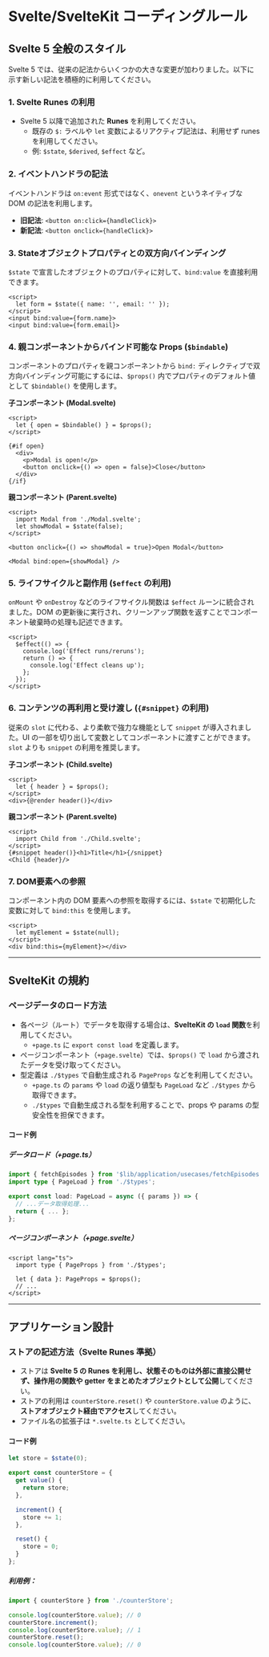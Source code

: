 # Svelte/SvelteKit コーディングルール

## Svelte 5 全般のスタイル

Svelte 5 では、従来の記法からいくつかの大きな変更が加わりました。以下に示す新しい記法を積極的に利用してください。

### 1. Svelte Runes の利用

- Svelte 5 以降で追加された **Runes** を利用してください。
  - 既存の `$:` ラベルや `let` 変数によるリアクティブ記法は、利用せず runes を利用してください。
  - 例: `$state`, `$derived`, `$effect` など。

### 2. イベントハンドラの記法

イベントハンドラは `on:event` 形式ではなく、`onevent` というネイティブな DOM の記法を利用します。

- **旧記法**: `<button on:click={handleClick}>`
- **新記法**: `<button onclick={handleClick}>`

### 3. Stateオブジェクトプロパティとの双方向バインディング

`$state` で宣言したオブジェクトのプロパティに対して、`bind:value` を直接利用できます。

```svelte
<script>
  let form = $state({ name: '', email: '' });
</script>
<input bind:value={form.name}>
<input bind:value={form.email}>
```

### 4. 親コンポーネントからバインド可能な Props (`$bindable`)

コンポーネントのプロパティを親コンポーネントから `bind:` ディレクティブで双方向バインディング可能にするには、`$props()` 内でプロパティのデフォルト値として `$bindable()` を使用します。

**子コンポーネント (Modal.svelte)**
```svelte
<script>
  let { open = $bindable() } = $props();
</script>

{#if open}
  <div>
    <p>Modal is open!</p>
    <button onclick={() => open = false}>Close</button>
  </div>
{/if}
```

**親コンポーネント (Parent.svelte)**
```svelte
<script>
  import Modal from './Modal.svelte';
  let showModal = $state(false);
</script>

<button onclick={() => showModal = true}>Open Modal</button>

<Modal bind:open={showModal} />
```

### 5. ライフサイクルと副作用 (`$effect` の利用)

`onMount` や `onDestroy` などのライフサイクル関数は `$effect` ルーンに統合されました。DOM の更新後に実行され、クリーンアップ関数を返すことでコンポーネント破棄時の処理も記述できます。

```svelte
<script>
  $effect(() => {
    console.log('Effect runs/reruns');
    return () => {
      console.log('Effect cleans up');
    };
  });
</script>
```

### 6. コンテンツの再利用と受け渡し (`{#snippet}` の利用)

従来の `slot` に代わる、より柔軟で強力な機能として `snippet` が導入されました。UI の一部を切り出して変数としてコンポーネントに渡すことができます。`slot` よりも `snippet` の利用を推奨します。

**子コンポーネント (Child.svelte)**
```svelte
<script>
  let { header } = $props();
</script>
<div>{@render header()}</div>
```

**親コンポーネント (Parent.svelte)**
```svelte
<script>
  import Child from './Child.svelte';
</script>
{#snippet header()}<h1>Title</h1>{/snippet}
<Child {header}/>
```

### 7. DOM要素への参照

コンポーネント内の DOM 要素への参照を取得するには、`$state` で初期化した変数に対して `bind:this` を使用します。

```svelte
<script>
  let myElement = $state(null);
</script>
<div bind:this={myElement}></div>
```

---

## SvelteKit の規約

### ページデータのロード方法

- 各ページ（ルート）でデータを取得する場合は、**SvelteKit の `load` 関数**を利用してください。
  - `+page.ts` に `export const load` を定義します。
- ページコンポーネント（`+page.svelte`）では、`$props()` で `load` から渡されたデータを受け取ってください。
- 型定義は `./$types` で自動生成される `PageProps` などを利用してください。
  - `+page.ts` の `params` や `load` の返り値型も `PageLoad` など `./$types` から取得できます。
  - `./$types` で自動生成される型を利用することで、props や params の型安全性を担保できます。

#### コード例

##### データロード（+page.ts）

```typescript
import { fetchEpisodes } from '$lib/application/usecases/fetchEpisodes';
import type { PageLoad } from './$types';

export const load: PageLoad = async ({ params }) => {
  // ...データ取得処理...
  return { ... };
};
```

##### ページコンポーネント（+page.svelte）

```svelte
<script lang="ts">
  import type { PageProps } from './$types';

  let { data }: PageProps = $props();
  // ...
</script>
```

---

## アプリケーション設計

### ストアの記述方法（Svelte Runes 準拠）

- ストアは **Svelte 5 の Runes を利用し、状態そのものは外部に直接公開せず、操作用の関数や getter をまとめたオブジェクトとして公開**してください。
- ストアの利用は `counterStore.reset()` や `counterStore.value` のように、**ストアオブジェクト経由でアクセス**してください。
- ファイル名の拡張子は `*.svelte.ts` としてください。

#### コード例

```typescript
let store = $state(0);

export const counterStore = {
  get value() {
    return store;
  },

  increment() {
    store += 1;
  },

  reset() {
    store = 0;
  }
};
```

##### 利用例：

```typescript
import { counterStore } from './counterStore';

console.log(counterStore.value); // 0
counterStore.increment();
console.log(counterStore.value); // 1
counterStore.reset();
console.log(counterStore.value); // 0
```
